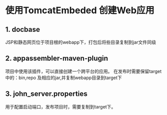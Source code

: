 # 使用TomcatEmbeded 创建Web应用

## 1. docbase
JSP和静态网页位于项目根的webapp下，打包后将些目录复制到jar文件同级

## 2. appassembler-maven-plugin
项目中使用该插件，可以直接创建一个跨平台的应用。
在发布时需要保留target中的：bin,repo 及相应的jar,并复制webapp目录到target下

## 3. john_server.properties
用于配置启动端口，发布项目时，需要复制到target下。

